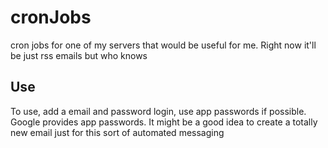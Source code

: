 # cronJobs
cron jobs for one of my servers that would be useful for me. Right now it'll be just rss emails but who knows 

## Use
To use, add a email and password login, use app passwords if possible. Google provides app passwords. It might be a good idea to create a totally new email just for this sort of automated messaging
